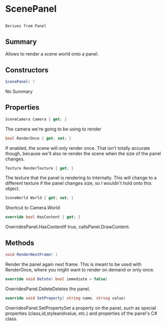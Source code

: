 # ScenePanel

## 
```c#
Derives from Panel
```

## Summary

Allows to render a scene world onto a panel.
## Constructors

```c#
ScenePanel( ) 
```
No Summary
## Properties

```c#
SceneCamera Camera { get; } 
```
The camera we're going to be using to render
```c#
bool RenderOnce { get; set; } 
```
If enabled, the scene will only render once. That isn't totally accurate though, because we'll
also re-render the scene when the size of the panel changes.
```c#
Texture RenderTexture { get; } 
```
The texture that the panel is rendering to internally. This will change to a different
texture if the panel changes size, so I wouldn't hold onto this object.
```c#
SceneWorld World { get; set; } 
```
Shortcut to Camera.World
```c#
override bool HasContent { get; } 
```
OverridesPanel.HasContentIf true, callsPanel.DrawContent.
## Methods

```c#
void RenderNextFrame( ) 
```
Render the panel again next frame. This is meant to be used with RenderOnce, where
you might want to render on demand or only once.
```c#
override void Delete( bool immediate = false) 
```
OverridesPanel.DeleteDeletes the panel.
```c#
override void SetProperty( string name, string value) 
```
OverridesPanel.SetPropertySet a property on the panel, such as special properties (class,id,styleandvalue, etc.) and properties of the panel's C# class.
